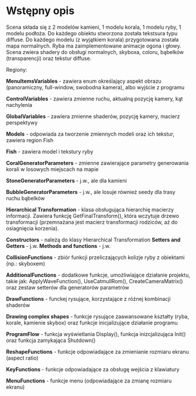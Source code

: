 # Wstępny opis

Scena składa się z 2 modelów kamieni, 1 modelu korala, 1 modelu ryby, 1 modelu podłoża. Do każdego obiektu stworzona została tekstsura typu diffuse. Do każdego modelu (z wyjątkiem korala) przygotowana została mapa normalnych. Ryba ma zaimplementowane animacje ogona i głowy. Scena zwiera shadery do obsługi normalnych, skyboxa, coloru, bąbelków (transparencji) oraz tekstur diffuse.

Regiony:

**MenuItemsVariables** - zawiera enum określający aspekt obrazu (panoramiczny, full-window, swobodna kamera), albo wyjście z programu

**ControlVariables** - zawiera zmienne ruchu, aktualną pozycję kamery, kąt nachylenia

**GlobalVariables** - zawiera zmienne shaderów, pozycję kamery, macierz perspektywy

**Models** - odpowiada za tworzenie zmiennych modeli oraz ich tekstur, zawiera region Fish

**Fish** - zawiera model i tekstury ryby

**CoralGeneratorParameters** - zmienne zawierające parametry generowania korali w losowych miejscach na mapie 

**StoneGeneratorParameters** - j.w., ale dla kamieni

**BubbleGeneratorParameters** - j.w., ale losuje również seedy dla trasy ruchu bąbelków 

**Hierarchical Transformation** - klasa obsługująca hierarchię macierzy informacji. Zawiera funkcję GetFinalTransform(), która wczytuje  drzewo transformacji (przemnażana jest macierz transformacji rodziców, aż do osiagnięcia korzenia). 

**Constructors** - należą do klasy Hierarchical Transformation
**Setters and Getters** - j.w.
**Methods and functions** - j.w.

**CollisionFunctions** - zbiór funkcji przeliczających kolizje ryby z obiektami (np.: skyboxem)

**AdditionalFunctions** - dodatkowe funkcje, umożliwiające działanie projektu, takie jak: ApplyWaveFunction(), UseCatmullRom(), CreateCameraMatrix() oraz zestaw setterów dla generatorów parametrów

**DrawFunctions** - funckej rysujące, korzystające z różnej kombinacji shaderów

**Drawing complex shapes** - funkcje rysujące zaawansowane kształty (ryba, korale, kamienie skybox) oraz funkcje inicjalizujące działanie programu

**ProgramFlow** - funkcja wyświetlania Display(), funkcja inizcjalizująca Init() oraz funkcja zamykająca Shutdown()

**ReshapeFunctions** - funkcje odpowiadające za zmienianie rozmiaru ekranu (aspect ratio)

**KeyFunctions** - funkcje odpowiadające za obsługę wejścia z klawiatury

**MenuFunctions** - funkcje menu (odpowiadające za zmianę rozmiaru ekranu)
